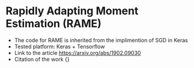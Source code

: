 # Rapidly Adapting Moment Estimation (RAME)

* The code for RAME is inherited from the implimention of SGD in Keras
* Tested platform: Keras + Tensorflow 
* Link to the article https://arxiv.org/abs/1902.09030
* Citation of the work {}
